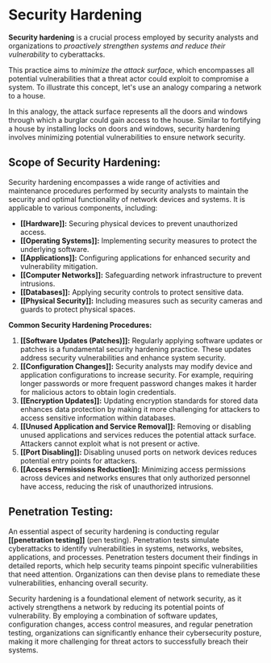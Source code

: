 # Security Hardening

**Security hardening** is a crucial process employed by security analysts and organizations to *proactively strengthen systems and reduce their vulnerability* to cyberattacks. 

This practice aims to *minimize the attack surface*, which encompasses all potential vulnerabilities that a threat actor could exploit to compromise a system. To illustrate this concept, let's use an analogy comparing a network to a house. 

In this analogy, the attack surface represents all the doors and windows through which a burglar could gain access to the house. Similar to fortifying a house by installing locks on doors and windows, security hardening involves minimizing potential vulnerabilities to ensure network security.

## **Scope of Security Hardening:**

Security hardening encompasses a wide range of activities and maintenance procedures performed by security analysts to maintain the security and optimal functionality of network devices and systems. It is applicable to various components, including:
- **[[Hardware]]:** Securing physical devices to prevent unauthorized access.
- **[[Operating Systems]]:** Implementing security measures to protect the underlying software.
- **[[Applications]]:** Configuring applications for enhanced security and vulnerability mitigation.
- **[[Computer Networks]]:** Safeguarding network infrastructure to prevent intrusions.
- **[[Databases]]:** Applying security controls to protect sensitive data.
- **[[Physical Security]]:** Including measures such as security cameras and guards to protect physical spaces.

**Common Security Hardening Procedures:**
1. **[[Software Updates (Patches)]]:** Regularly applying software updates or patches is a fundamental security hardening practice. These updates address security vulnerabilities and enhance system security.
2. **[[Configuration Changes]]:** Security analysts may modify device and application configurations to increase security. For example, requiring longer passwords or more frequent password changes makes it harder for malicious actors to obtain login credentials.
3. **[[Encryption Updates]]:** Updating encryption standards for stored data enhances data protection by making it more challenging for attackers to access sensitive information within databases.
4. **[[Unused Application and Service Removal]]:** Removing or disabling unused applications and services reduces the potential attack surface. Attackers cannot exploit what is not present or active.
5. **[[Port Disabling]]:** Disabling unused ports on network devices reduces potential entry points for attackers.
6. **[[Access Permissions Reduction]]:** Minimizing access permissions across devices and networks ensures that only authorized personnel have access, reducing the risk of unauthorized intrusions.

## **Penetration Testing:**

An essential aspect of security hardening is conducting regular **[[penetration testing]]** (pen testing). Penetration tests simulate cyberattacks to identify vulnerabilities in systems, networks, websites, applications, and processes. Penetration testers document their findings in detailed reports, which help security teams pinpoint specific vulnerabilities that need attention. Organizations can then devise plans to remediate these vulnerabilities, enhancing overall security.

Security hardening is a foundational element of network security, as it actively strengthens a network by reducing its potential points of vulnerability. By employing a combination of software updates, configuration changes, access control measures, and regular penetration testing, organizations can significantly enhance their cybersecurity posture, making it more challenging for threat actors to successfully breach their systems.
